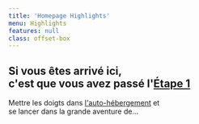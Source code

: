 ```yaml
---
title: 'Homepage Highlights'
menu: Highlights
features: null
class: offset-box
---
```


## Si vous êtes arrivé ici, <br /> c'est que vous avez passé l'[Étape 1](/vpn)

Mettre les doigts dans [l'auto-hébergement](https://yunohost.org/#/selfhosting_fr) et <br /> se lancer dans la grande aventure de…